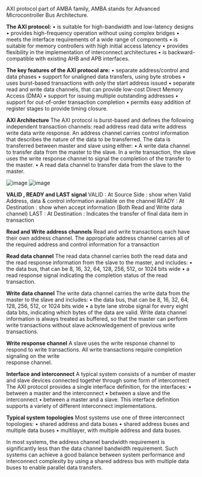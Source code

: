 AXI  protocol part of AMBA family, AMBA stands for Advanced Microcontroller Bus Architecture.

**The AXI protocol:**
  • is suitable for high-bandwidth and low-latency designs
  • provides high-frequency operation without using complex bridges
  • meets the interface requirements of a wide range of components
  • is suitable for memory controllers with high initial access latency
  • provides flexibility in the implementation of interconnect architectures
  • is backward-compatible with existing AHB and APB interfaces.

**The key features of the AXI protocol are:**
 • separate address/control and data phases
 • support for unaligned data transfers, using byte strobes
 • uses burst-based transactions with only the start address issued
 • separate read and write data channels, that can provide low-cost Direct Memory Access (DMA)
 • support for issuing multiple outstanding addresses
 • support for out-of-order transaction completion
 • permits easy addition of register stages to provide timing closure.

**AXI Architecture**
The AXI protocol is burst-based and defines the following independent transaction channels:
    read address
    read data
    write address
    write data
    write response.
An address channel carries control information that describes the nature of the data to be transferred. The data is
transferred between master and slave using either:
   • A write data channel to transfer data from the master to the slave. In a write transaction, 
     the slave uses the write response channel to signal the completion of the transfer to the master.
   • A read data channel to transfer data from the slave to the master.

![image](https://github.com/BHADRESHVARIYA22/AXI-Protocol/assets/87941725/95f42a38-0b15-49a8-8d65-cf37c253edca)
![image](https://github.com/BHADRESHVARIYA22/AXI-Protocol/assets/87941725/f0f95770-4b4c-479f-9e72-aebb405768e7)


**VALID , READY and LAST signal**
VALID : At Source Side : show when Valid Address, data & control information available on the channel
READY : At Destination : show when accept information (Both Read and Write data channel)
LAST  : At Destination : Indicates the transfer of final data item in transaction


**Read and Write address channels**
 Read and write transactions each have their own address channel. 
 The appropriate address channel carries all of the required address and control information for a transaction

**Read data channel**
 The read data channel carries both the read data and the read response information from the slave to the master, and includes:
   • the data bus, that can be 8, 16, 32, 64, 128, 256, 512, or 1024 bits wide
   • a read response signal indicating the completion status of the read transaction.

**Write data channel**
  The write data channel carries the write data from the master to the slave and includes:
    • the data bus, that can be 8, 16, 32, 64, 128, 256, 512, or 1024 bits wide
    • a byte lane strobe signal for every eight data bits, indicating which bytes of the data are valid.
 Write data channel information is always treated as buffered, so that the master can perform write transactions without slave acknowledgement of 
 previous write transactions.

**Write response channel**
 A slave uses the write response channel to respond to write transactions. All write transactions require completion signaling on the write    
 response channel.

**Interface and interconnect**
 A typical system consists of a number of master and slave devices connected together through some form of interconnect
 The AXI protocol provides a single interface definition, for the interfaces:
   • between a master and the interconnect
   • between a slave and the interconnect
   • between a master and a slave.
This interface definition supports a variety of different interconnect implementations.

**Typical system topologies**
 Most systems use one of three interconnect topologies:
   • shared address and data buses
   • shared address buses and multiple data buses
   • multilayer, with multiple address and data buses.
   
 In most systems, the address channel bandwidth requirement is significantly less than the data channel bandwidth
 requirement. Such systems can achieve a good balance between system performance and interconnect complexity
 by using a shared address bus with multiple data buses to enable parallel data transfers.


 
 






